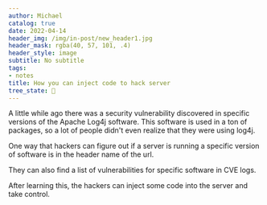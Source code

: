 ```yaml
---
author: Michael
catalog: true
date: 2022-04-14
header_img: /img/in-post/new_header1.jpg
header_mask: rgba(40, 57, 101, .4)
header_style: image
subtitle: No subtitle
tags:
- notes
title: How you can inject code to hack server
tree_state: 🌱
---
```


A little while ago there was a security vulnerability discovered in specific versions of the Apache Log4j software. This software is used in a ton of packages, so a lot of people didn't even realize that they were using log4j.

One way that  hackers can figure out if a server is running a specific version of software is in the header name of the url. 

They can also find a list of vulnerabilities for specific software in CVE logs.

After learning this, the hackers can inject some code into the server and take control. 